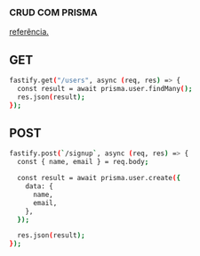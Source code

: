 <h3>CRUD COM PRISMA</h3>


[referência.](https://www.prisma.io/docs/reference/api-reference/prisma-client-reference#model-queries)
## GET
```bash
fastify.get("/users", async (req, res) => {
  const result = await prisma.user.findMany();
  res.json(result);
});
```

## POST
```bash
fastify.post(`/signup`, async (req, res) => {
  const { name, email } = req.body;

  const result = await prisma.user.create({
    data: {
      name,
      email,
    },
  });

  res.json(result);
});
```


